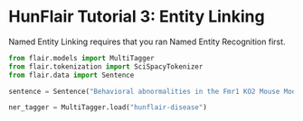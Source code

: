 # HunFlair Tutorial 3: Entity Linking

Named Entity Linking requires that you ran Named Entity Recognition first.
```python
from flair.models import MultiTagger
from flair.tokenization import SciSpacyTokenizer
from flair.data import Sentence

sentence = Sentence("Behavioral abnormalities in the Fmr1 KO2 Mouse Model of Fragile X Syndrome", use_tokenizer=SciSpacyTokenizer())

ner_tagger = MultiTagger.load("hunflair-disease")
```